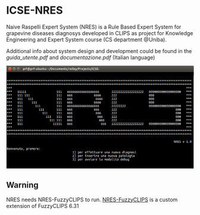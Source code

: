 # ICSE-NRES
Naive Raspelli Expert System (NRES) is a Rule Based Expert System for grapevine diseases diagnosys developed in CLIPS as project for Knowledge Engineering and Expert System course (CS department @Uniba). 

Additional info about system design and development could be found in the *guida_utente.pdf* and *documentazione.pdf* (Italian language)


![](img.png)

## Warning
NRES needs NRES-FuzzyCLIPS to run. [NRES-FuzzyCLIPS](https://github.com/PRFina/NRES-FuzzyClips)  is a custom extension of FuzzyCLIPS 6.31 
